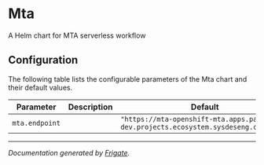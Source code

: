 
Mta
===========

A Helm chart for MTA serverless workflow


## Configuration

The following table lists the configurable parameters of the Mta chart and their default values.

| Parameter                | Description             | Default        |
| ------------------------ | ----------------------- | -------------- |
| `mta.endpoint` |  | `"https://mta-openshift-mta.apps.parodos-dev.projects.ecosystem.sysdeseng.com:443/"` |



---
_Documentation generated by [Frigate](https://frigate.readthedocs.io)._

